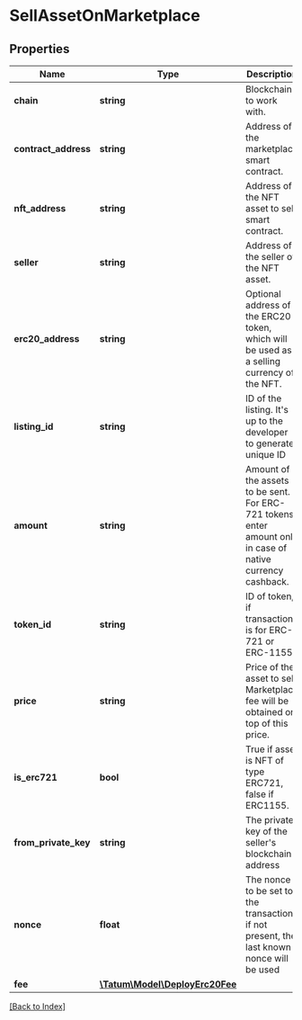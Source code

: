 # SellAssetOnMarketplace

## Properties

Name | Type | Description | Notes
------------ | ------------- | ------------- | -------------
**chain** | **string** | Blockchain to work with. |
**contract_address** | **string** | Address of the marketplace smart contract. |
**nft_address** | **string** | Address of the NFT asset to sell smart contract. |
**seller** | **string** | Address of the seller of the NFT asset. |
**erc20_address** | **string** | Optional address of the ERC20 token, which will be used as a selling currency of the NFT. | [optional]
**listing_id** | **string** | ID of the listing. It's up to the developer to generate unique ID |
**amount** | **string** | Amount of the assets to be sent. For ERC-721 tokens, enter amount only in case of native currency cashback. | [optional]
**token_id** | **string** | ID of token, if transaction is for ERC-721 or ERC-1155. |
**price** | **string** | Price of the asset to sell. Marketplace fee will be obtained on top of this price. |
**is_erc721** | **bool** | True if asset is NFT of type ERC721, false if ERC1155. |
**from_private_key** | **string** | The private key of the seller's blockchain address |
**nonce** | **float** | The nonce to be set to the transaction; if not present, the last known nonce will be used | [optional]
**fee** | [**\Tatum\Model\DeployErc20Fee**](DeployErc20Fee.md) |  | [optional]

[[Back to Index]](../index.md)

